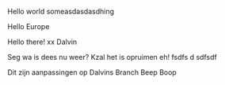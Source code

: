 Hello world
someasdasdasdhing

Hello Europe

Hello there! xx Dalvin

Seg wa is dees nu weer? Kzal het is opruimen eh!
fsdfs
d
sdfsdf



Dit zijn aanpassingen op Dalvins Branch
Beep Boop

